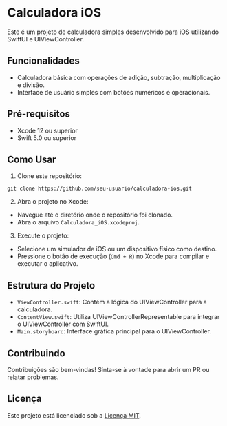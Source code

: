 # Calculadora iOS

Este é um projeto de calculadora simples desenvolvido para iOS utilizando SwiftUI e UIViewController.

## Funcionalidades

- Calculadora básica com operações de adição, subtração, multiplicação e divisão.
- Interface de usuário simples com botões numéricos e operacionais.

## Pré-requisitos

- Xcode 12 ou superior
- Swift 5.0 ou superior

## Como Usar

1. Clone este repositório:
 
 `git clone https://github.com/seu-usuario/calculadora-ios.git`

2. Abra o projeto no Xcode:
- Navegue até o diretório onde o repositório foi clonado.
- Abra o arquivo `Calculadora_iOS.xcodeproj`.

3. Execute o projeto:
- Selecione um simulador de iOS ou um dispositivo físico como destino.
- Pressione o botão de execução (`Cmd + R`) no Xcode para compilar e executar o aplicativo.

## Estrutura do Projeto

- `ViewController.swift`: Contém a lógica do UIViewController para a calculadora.
- `ContentView.swift`: Utiliza UIViewControllerRepresentable para integrar o UIViewController com SwiftUI.
- `Main.storyboard`: Interface gráfica principal para o UIViewController.

## Contribuindo

Contribuições são bem-vindas! Sinta-se à vontade para abrir um PR ou relatar problemas.

## Licença

Este projeto está licenciado sob a [Licença MIT](https://opensource.org/licenses/MIT).
